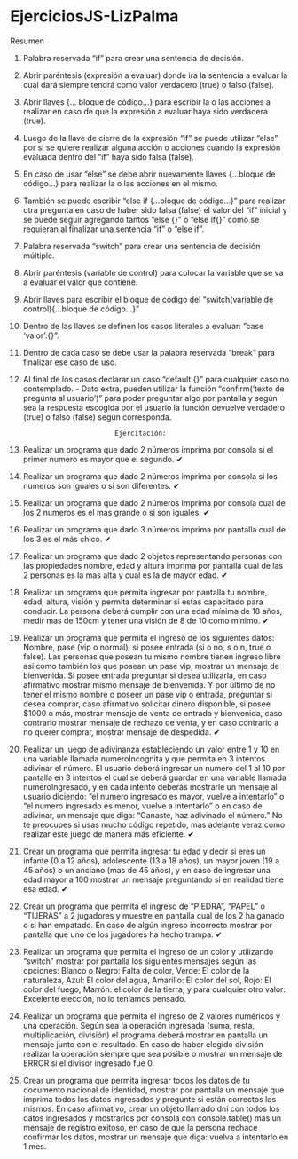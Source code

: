 # EjerciciosJS-LizPalma

Resumen 

1. Palabra reservada “if” para crear una sentencia de decisión. 
2. Abrir paréntesis (expresión a evaluar) donde ira la sentencia a evaluar la cual dará 
siempre tendrá como valor verdadero (true) o falso (false). 
3. Abrir llaves {… bloque de código…} para escribir la o las acciones a realizar en caso de 
que la expresión a evaluar haya sido verdadera (true). 
4. Luego de la llave de cierre de la expresión “if” se puede utilizar “else” por si se quiere 
realizar alguna acción o acciones cuando la expresión evaluada dentro del “if” haya 
sido falsa (false). 
5. En caso de usar “else” se debe abrir nuevamente llaves {…bloque de código…} para 
realizar la o las acciones en el mismo. 
6. También se puede escribir “else if {…bloque de código…}” para realizar otra pregunta 
en caso de haber sido falsa (false) el valor del “if” inicial y se puede seguir agregando 
tantos “else {}” o “else if{}” como se requieran al finalizar una sentencia “if” o “else if”. 
7. Palabra reservada “switch” para crear una sentencia de decisión múltiple. 
8. Abrir paréntesis (variable de control) para colocar la variable que se va a evaluar el 
valor que contiene. 
9. Abrir llaves para escribir el bloque de código del “switch(variable de control){…bloque 
de código…}” 
10. Dentro de las llaves se definen los casos literales a evaluar: ”case ‘valor’:{}”. 
11. Dentro de cada caso se debe usar la palabra reservada “break” para finalizar ese caso 
de uso. 
12. Al final de los casos declarar un caso “default:{}” para cualquier caso no contemplado. - 
Dato extra, pueden utilizar la función “confirm(‘texto de pregunta al usuario’)” para 
poder preguntar algo por pantalla y según sea la respuesta escogida por el usuario la 
función devuelve verdadero (true) o falso (false) según corresponda. 


                               Ejercitación: 

1. Realizar un programa que dado 2 números imprima por consola si el primer numero es mayor que el segundo. ✔

2. Realizar un programa que dado 2 números imprima por consola si los numeros son 
iguales o si son diferentes. ✔

3. Realizar un programa que dado 2 números imprima por consola cual de los 2 numeros 
es el mas grande o si son iguales. ✔

4. Realizar un programa que dado 3 números imprima por pantalla cual de los 3 es el más chico. ✔

5. Realizar un programa que dado 2 objetos representando personas con las propiedades nombre, edad y altura imprima por pantalla cual de las 2 personas es la mas alta y cual es la de mayor edad. ✔

6. Realizar un programa que permita ingresar por pantalla tu nombre, edad, altura, visión y permita determinar si estas capacitado para conducir. La persona deberá cumplir con una edad mínima de 18 años, medir mas de 150cm y tener una visión de 8 de 10 como mínimo. ✔

7. Realizar un programa que permita el ingreso de los siguientes datos: Nombre, pase 
(vip o normal), si posee entrada (si o no, s o n, true o false). Las personas que posean tu mismo nombre tienen ingreso libre así como también los que posean un pase vip, mostrar un mensaje de bienvenida. Si posee entrada preguntar si desea utilizarla, en caso afirmativo mostrar mismo mensaje de bienvenida. Y por último de no tener el mismo nombre o poseer un pase vip o entrada, preguntar si desea comprar, caso afirmativo solicitar dinero disponible, si posee $1000 o más, mostrar mensaje de venta de entrada y bienvenida, caso contrario mostrar mensaje de rechazo de venta, y en caso contrario a no querer comprar, mostrar mensaje de despedida. ✔

8. Realizar un juego de adivinanza estableciendo un valor entre 1 y 10 en una variable llamada numeroIncognita y que permita en 3 intentos adivinar el número. El usuario deberá ingresar un numero del 1 al 10 por pantalla en 3 intentos el cual se deberá guardar en una variable llamada numeroIngresado, y en cada intento deberás 
mostrarle un mensaje al usuario diciendo: “el numero ingresado es mayor, vuelve a 
intentarlo” o “el numero ingresado es menor, vuelve a intentarlo” o en caso de 
adivinar, un mensaje que diga: “Ganaste, haz adivinado el número.” No te preocupes si usas mucho código repetido, mas adelante veraz como realizar este juego de manera 
más eficiente. ✔

9. Crear un programa que permita ingresar tu edad y decir si eres un infante (0 a 12 
años), adolescente (13 a 18 años), un mayor joven (19 a 45 años) o un anciano (mas de 45 años), y en caso de ingresar una edad mayor a 100 mostrar un mensaje 
preguntando si en realidad tiene esa edad. ✔

10. Crear un programa que permita el ingreso de “PIEDRA”, “PAPEL” o “TIJERAS” a 2 
jugadores y muestre en pantalla cual de los 2 ha ganado o si han empatado. En caso de algún ingreso incorrecto mostrar por pantalla que uno de los jugadores ha hecho 
trampa. ✔

11. Realizar un programa que permita el ingreso de un color y utilizando “switch” mostrar por pantalla los siguientes mensajes según las opciones: Blanco o Negro: Falta de color, Verde: El color de la naturaleza, Azul: El color del agua, Amarillo: El color del sol, Rojo: El color del fuego, Marrón: el color de la tierra, y para cualquier otro valor: Excelente elección, no lo teníamos pensado. 

12. Realizar un programa que permita el ingreso de 2 valores numéricos y una operación. Según sea la operación ingresada (suma, resta, multiplicación, división) el programa deberá mostrar en pantalla un mensaje junto con el resultado. En caso de haber elegido división realizar la operación siempre que sea posible o mostrar un mensaje de ERROR si el divisor ingresado fue 0. 

13. Crear un programa que permita ingresar todos los datos de tu documento nacional de identidad, mostrar por pantalla un mensaje que imprima todos los datos ingresados y pregunte si están correctos los mismos. En caso afirmativo, crear un objeto llamado dni con todos los datos ingresados y mostrarlos por consola con console.table() mas un mensaje de registro exitoso, en caso de que la persona rechace confirmar los datos, mostrar un mensaje que diga: vuelva a intentarlo en 1 mes.